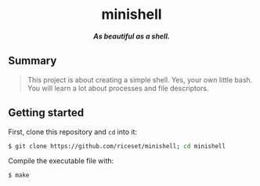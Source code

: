 <h1 align="center">
	minishell
</h1>

<p align="center">
	<b><i>As beautiful as a shell.</i></b><br>
</p>

## Summary
> This project is about creating a simple shell.
> Yes, your own little bash.
> You will learn a lot about processes and file descriptors.

## Getting started
First, clone this repository and `cd` into it:

```zsh
$ git clone https://github.com/riceset/minishell; cd minishell
```

Compile the executable file with:

```zsh
$ make
```
